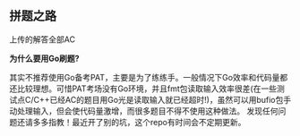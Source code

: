 ## 拼题之路

上传的解答全部AC

**为什么要用Go刷题?**

其实不推荐使用Go备考PAT，主要是为了练练手。一般情况下Go效率和代码量都还比较理想。可惜PAT考场没有Go环境，并且fmt包读取输入效率很差(在一些测试点C/C++已经AC的题目用Go光是读取输入就已经超时!)，虽然可以用bufio包手动处理输入，但会使代码量激增，而很多题目不得不使用这种做法。
发现任何问题还请多多指教！最近开了别的坑，这个repo有时间会不定期更新。
